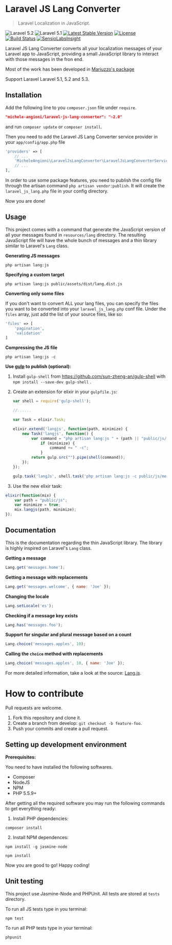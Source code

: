 Laravel JS Lang Converter
=======================

> Laravel Localization in JavaScript.

![Laravel 5.2](https://img.shields.io/badge/Laravel-5.2-f4645f.svg)
![Laravel 5.1](https://img.shields.io/badge/Laravel-5.1-f4645f.svg)
[![Latest Stable Version](https://poser.pugx.org/michele-angioni/laravel-js-lang-converter/v/stable.svg)](https://packagist.org/packages/michele-angioni/laravel-js-lang-converter)
[![License](https://poser.pugx.org/michele-angioni/laravel-js-lang-converter/license.svg)](https://packagist.org/packages/michele-angioni/laravel-js-lang-converter)
[![Build Status](https://travis-ci.org/micheleangioni/laravel-js-lang-converter.svg?branch=master)](https://travis-ci.org/micheleangioni/laravel-js-lang-converter)
[![SensioLabsInsight](https://insight.sensiolabs.com/projects/b9c37a8d-26aa-458b-8e7e-7ccac6d1e021/small.png)](https://insight.sensiolabs.com/projects/b9c37a8d-26aa-458b-8e7e-7ccac6d1e021)

Laravel JS Lang Converter converts all your localization messages of your Laravel app to JavaScript, providing a small JavaScript library to interact with those messages in the fron end.

Most of the work has been developed in [Mariuzzo's package ](https://github.com/rmariuzzo/laravel-js-localization)

Support Laravel Laravel 5.1, 5.2 and 5.3.

Installation
------------

Add the following line to you `composer.json` file under `require`.

```json
"michele-angioni/laravel-js-lang-converter": "~2.0"
```

and run `composer update` or `composer install`.

Then you need to add the Laravel JS Lang Converter service provider in your `app/config/app.php` file 

```php
'providers' => [
    // ...
    'MicheleAngioni\LaravelJsLangConverter\LaravelJsLangConverterServiceProvider',
    // ...
],
```

In order to use some package features, you need to publish the config file through the artisan command `php artisan vendor:publish`. It will create the `laravel_js_lang.php` file in your config directory.

Now you are done!

Usage
-----

This project comes with a command that generate the JavaScript version of all your messages found in `resources/lang` directory. The resulting JavaScript file will have the whole bunch of messages and a thin library similar to Laravel's `Lang` class.

**Generating JS messages**

```shell
php artisan lang:js
```

**Specifying a custom target**

```shell
php artisan lang:js public/assets/dist/lang.dist.js
```

**Converting only some files**

If you don't want to convert ALL your lang files, you can specify the files you want to be converted into your `laravel_js_lang.php` conf file. Under the `files` array, just add the list of your source files, like so:

```php
'files' => [
    'pagination',
    'validation'
]
```

**Compressing the JS file**

```shell
php artisan lang:js -c
```

**Use [gulp](http://gulpjs.com/) to publish (optional):**

1. Install `gulp-shell` from https://github.com/sun-zheng-an/gulp-shell with `npm install --save-dev gulp-shell` .

2. Create an extension for elixir in your `gulpfile.js`:

    ```js
    var shell = require('gulp-shell');
    
    //......
    
    var Task = elixir.Task;
    
    elixir.extend('langjs', function(path, minimize) {
        new Task('langjs', function() {
            var command = "php artisan lang:js " + (path || "public/js/messages.js");
                if (minimize) {
                    command += " -c";
                }
            return gulp.src("").pipe(shell(command));
        });
    });
    
    gulp.task('langJs', shell.task('php artisan lang:js -c public/js/messages.js'));
    ```

3.  Use the new elixir task:

```js
elixir(function(mix) {
    var path = "public/js";
    var minimize = true;
    mix.langjs(path, minimize);
});
```

Documentation
-------------

This is the documentation regarding the thin JavaScript library. The library is highly inspired on Laravel's `Lang` class.

**Getting a message**

```js
Lang.get('messages.home');
```

**Getting a message with replacements**

```js
Lang.get('messages.welcome', { name: 'Joe' });
```

**Changing the locale**

```js
Lang.setLocale('es');
```

**Checking if a message key exists**

```js
Lang.has('messages.foo');
```

**Support for singular and plural message based on a count**

```js
Lang.choice('messages.apples', 10);
```

**Calling the `choice` method with replacements**

```js
Lang.choice('messages.apples', 10, { name: 'Joe' });
```

For more detailed information, take a look at the source: [Lang.js](https://github.com/michele-angioni/laravel-js-lang-converter/blob/master/js/lang.js).

How to contribute
===================

Pull requests are welcome. 

 1. Fork this repository and clone it.
 2. Create a branch from develop: `git checkout -b feature-foo`.
 3. Push your commits and create a pull request.

Setting up development environment
----------------------------------

**Prerequisites:**

You need to have installed the following softwares.

 - Composer
 - NodeJS
 - NPM
 - PHP 5.5.9+

After getting all the required software you may run the following commands to get everything ready:

1. Install PHP dependencies:

```shell
composer install
```

2. Install NPM dependences:

```shell
npm install -g jasmine-node

npm install
```

Now you are good to go! Happy coding!

Unit testing
------------

This project use Jasmine-Node and PHPUnit. All tests are stored at `tests` directory.

To run all JS tests type in you terminal:

```shell
npm test
```

To run all PHP tests type in your terminal:

```shell
phpunit
```
